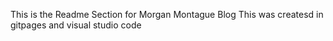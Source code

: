 This is the Readme Section for Morgan Montague Blog
    This was createsd in gitpages and visual studio code